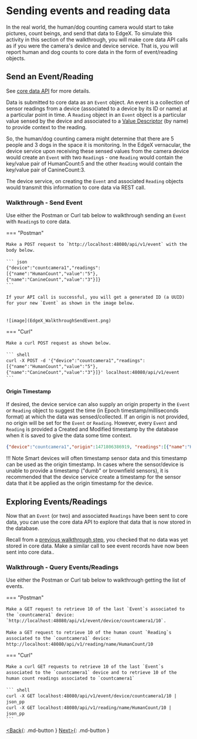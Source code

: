 # Sending events and reading data

In the real world, the human/dog counting camera would start to take
pictures, count beings, and send that data to EdgeX. To simulate this
activity in this section of the walkthrough, you will make core data API calls as if you
were the camera's device and device service.  That is, you will report human and dog counts to core data in the form of event/reading objects.

## Send an Event/Reading

See [core data API](https://app.swaggerhub.com/apis-docs/EdgeXFoundry1/core-data/2.0.0) for more details.

Data is submitted to core data as an `Event` object. An event is a collection of
sensor readings from a device (associated to a device by its ID or name)
at a particular point in time. A `Reading` object in an `Event` object is a particular
value sensed by the device and associated to a [Value
Descriptor](./Ch-WalkthroughData.md#value-descriptors) (by name) to
provide context to the reading. 

So, the human/dog counting camera might
determine that there are 5 people and 3 dogs in the space it is
monitoring. In the EdgeX vernacular, the device service upon receiving
these sensed values from the camera device would create an `Event` with two
`Reading`s - one `Reading` would contain the key/value pair of HumanCount:5
and the other `Reading` would contain the key/value pair of CanineCount:3.

The device service, on creating the `Event` and associated `Reading` objects
would transmit this information to core data via REST call.

### Walkthrough - Send Event

Use either the Postman or Curl tab below to walkthrough sending an `Event` with `Reading`s to core data.

=== "Postman"

    Make a POST request to `http://localhost:48080/api/v1/event` with the body below.

    ``` json
    {"device":"countcamera1","readings":[{"name":"HumanCount","value":"5"},{"name":"CanineCount","value":"3"}]}
    ```

    If your API call is successful, you will get a generated ID (a UUID) for your new `Event` as shown in the image below.


    ![image](EdgeX_WalkthroughSendEvent.png)

=== "Curl"

    Make a curl POST request as shown below.

    ``` shell
    curl -X POST -d '{"device":"countcamera1","readings":[{"name":"HumanCount","value":"5"},{"name":"CanineCount","value":"3"}]}' localhost:48080/api/v1/event
    ```

#### Origin Timestamp
If desired, the device service can also supply an origin property in the `Event` or `Reading` object to suggest the time (in Epoch
timestamp/milliseconds format) at which the data was sensed/collected.
If an origin is not provided, no origin will be set for the `Event` or
`Reading`.  However, every `Event` and `Reading` is provided a Created and
Modified timestamp by the database when it is saved to give the data some time context.

``` json
{"device":"countcamera1","origin":1471806386919, "readings":[{"name":"HumanCount","value":"1","origin":1471806386919},{"name":"CanineCount","value":"0","origin":1471806386919}]}
```

!!! Note
    Smart devices will often timestamp sensor data and this timestamp
    can be used as the origin timestamp. In cases where the sensor/device is
    unable to provide a timestamp ("dumb" or brownfield sensors), it is
    recommended that the device service create a timestamp for the sensor
    data that it be applied as the origin timestamp for the device.

## Exploring Events/Readings

Now that an `Event` (or two) and associated `Readings` have been sent to
core data, you can use the core data API to explore that data that is
now stored in the database.

Recall from a [previous walkthrough step](./Ch-WalkthroughCommands.md#walkthrough-events), you checked that no data was yet
stored in core data. Make a similar call to see event records have now been sent into core data..

### Walkthrough - Query Events/Readings

Use either the Postman or Curl tab below to walkthrough getting the list of events.

=== "Postman"

    Make a GET request to retrieve 10 of the last `Event`s associated to the `countcamera1` device: `http://localhost:48080/api/v1/event/device/countcamera1/10`.

    Make a GET request to retrieve 10 of the human count `Reading`s associated to the `countcamera1` device: http://localhost:48080/api/v1/reading/name/HumanCount/10

=== "Curl"

    Make a curl GET requests to retrieve 10 of the last `Event`s associated to the `countcamera1` device and to retrieve 10 of the human count readings associated to `countcamera1`

    ``` shell
    curl -X GET localhost:48080/api/v1/event/device/countcamera1/10 | json_pp
    curl -X GET localhost:48080/api/v1/reading/name/HumanCount/10 | json_pp
    ```

[<Back](Ch-WalkthroughCommands.md){: .md-button } [Next>](Ch-WalkthroughExporting.md){: .md-button }
